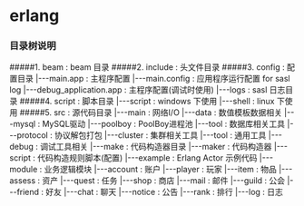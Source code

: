 # erlang

### 目录树说明
#####1. beam                          : beam 目录
#####2. include                       : 头文件目录
#####3. config                        : 配置目录
        |---main.app                  : 主程序配置
        |---main.config               : 应用程序运行配置 for sasl log
        |---debug_application.app     : 主程序配置(调试时使用)
        |---logs                      : sasl 日志目录
#####4. script                        : 脚本目录
            |---script                : windows 下使用
            |---shell                 : linux 下使用
#####5. src                           : 源代码目录
        |---main                      : 网络I/O
        |---data                      : 数值模板数据相关
            |---mysql                 : MySQL驱动
            |---poolboy               : PoolBoy进程池
            |---tool                  : 数据库相关工具
        |---protocol                  : 协议解包打包
        |---cluster                   : 集群相关工具
        |---tool                      : 通用工具
        |---debug                     : 调试工具相关
        |---make                      : 代码构造器目录
            |---maker                 : 代码构造器
            |---script                : 代码构造规则脚本(配置)
        |---example                   : Erlang Actor 示例代码
        |---module                    : 业务逻辑模块
            |---account               : 账户
            |---player                : 玩家
            |---item                  : 物品
            |---assess                : 资产
            |---quest                 : 任务
            |---shop                  : 商店
            |---mail                  : 邮件
            |---guild                 : 公会
            |---friend                : 好友
            |---chat                  : 聊天
            |---notice                : 公告
            |---rank                  : 排行
            |---log                   : 日志